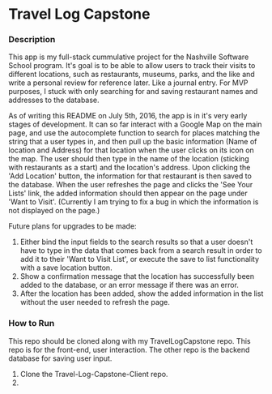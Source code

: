 # Travel Log Capstone

### Description
This app is my full-stack cummulative project for the Nashville Software School program. It's goal is to be able to allow users to track their visits to different locations, such as restaurants, museums, parks, and the like and write a personal review for reference later. Like a journal entry. For MVP purposes, I stuck with only searching for and saving restaurant names and addresses to the database.

As of writing this README on July 5th, 2016, the app is in it's very early stages of development. It can so far interact with a Google Map on the main page, and use the autocomplete function to search for places matching the string that a user types in, and then pull up the basic information (Name of location and Address) for that location when the user clicks on its icon on the map. The user should then type in the name of the location (sticking with restaurants as a start) and the location's address. Upon clicking the 'Add Location' button, the information for that restaurant is then saved to the database. When the user refreshes the page and clicks the 'See Your Lists' link, the added information should then appear on the page under 'Want to Visit'. (Currently I am trying to fix a bug in which the information is not displayed on the page.)

Future plans for upgrades to be made: 

1. Either bind the input fields to the search results so that a user doesn't have to type in the data that comes back from a search result in order to add it to their 'Want to Visit List', or execute the save to list functionality with a save location button.
2. Show a confirmation message that the location has successfully been added to the database, or an error message if there was an error.
3. After the location has been added, show the added information in the list without the user needed to refresh the page.

### How to Run
This repo should be cloned along with my TravelLogCapstone repo. This repo is for the front-end, user interaction. The other repo is the backend database for saving user input.   

1. Clone the Travel-Log-Capstone-Client repo.
2. 

